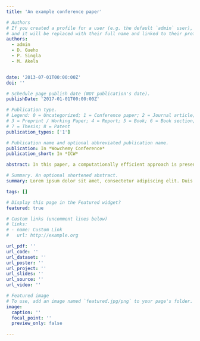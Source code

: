 ```yaml
---
title: 'An example conference paper'

# Authors
# If you created a profile for a user (e.g. the default `admin` user), write the username (folder name) here
# and it will be replaced with their full name and linked to their profile.
authors:
  - admin
  - D. Gueho
  - P. Singla
  - M. Akela


date: '2013-07-01T00:00:00Z'
doi: ''

# Schedule page publish date (NOT publication's date).
publishDate: '2017-01-01T00:00:00Z'

# Publication type.
# Legend: 0 = Uncategorized; 1 = Conference paper; 2 = Journal article;
# 3 = Preprint / Working Paper; 4 = Report; 5 = Book; 6 = Book section;
# 7 = Thesis; 8 = Patent
publication_types: ['1']

# Publication name and optional abbreviated publication name.
publication: In *Wowchemy Conference*
publication_short: In *ICW*

abstract: In this paper, a computationally efficient approach is presented to enable onboard computation of reachability sets for the hypersonic re-entry problem. The main idea is to consider the bounded control variables as random variables and represent the reachability sets as the level sets of the state probability density function. A main advantage of such an approach is that it provide not only the boundary of the reachability set but it also characterizes the probability distribution of state variable due to variation in control input. The computation of state density function due to variation in control input at each time is made tractable by computing desired order statistical moments of state density function at each time. Conjugate Unscented Transform (CUT) algorithm is used to compute the moment generating function. Finally, a prototype model of the hypersonic re-entry problem is considered to show the efficacy and utility of the proposed ideas.

# Summary. An optional shortened abstract.
summary: Lorem ipsum dolor sit amet, consectetur adipiscing elit. Duis posuere tellus ac convallis placerat. Proin tincidunt magna sed ex sollicitudin condimentum.

tags: []

# Display this page in the Featured widget?
featured: true

# Custom links (uncomment lines below)
# links:
# - name: Custom Link
#   url: http://example.org

url_pdf: ''
url_code: ''
url_dataset: ''
url_poster: ''
url_project: ''
url_slides: ''
url_source: ''
url_video: ''

# Featured image
# To use, add an image named `featured.jpg/png` to your page's folder.
image:
  caption: ''
  focal_point: ''
  preview_only: false

---
```


<!--{{% callout note %}}-->
<!--Click the _Cite_ button above to demo the feature to enable visitors to import publication metadata into their reference management software.-->
<!--{{% /callout %}}-->
<!---->
<!--{{% callout note %}}-->
<!--Create your slides in Markdown - click the _Slides_ button to check out the example.-->
<!--{{% /callout %}}-->
<!---->
<!--Supplementary notes can be added here, including [code, math, and images](https://wowchemy.com/docs/writing-markdown-latex/).-->
